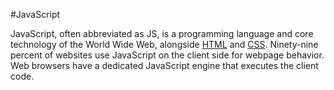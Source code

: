 #JavaScript

JavaScript, often abbreviated as JS, is a programming language and core technology of the World Wide Web, alongside [HTML](/wiki/HTML) and [CSS](/wiki/CSS). Ninety-nine percent of websites use JavaScript on the client side for webpage behavior. Web browsers have a dedicated JavaScript engine that executes the client code.